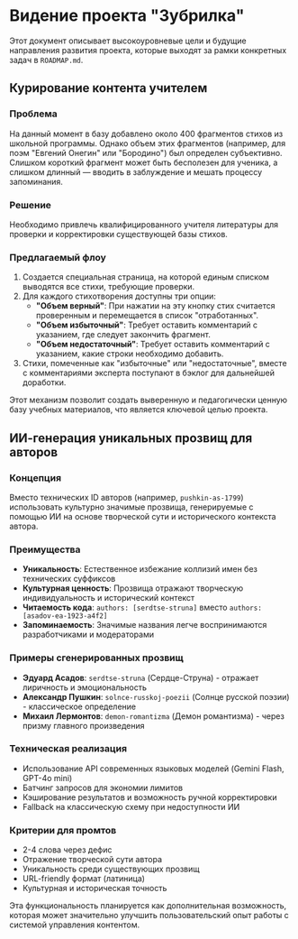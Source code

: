 # Видение проекта "Зубрилка"

Этот документ описывает высокоуровневые цели и будущие направления развития проекта, которые выходят за рамки конкретных задач в `ROADMAP.md`.

## Курирование контента учителем

### Проблема
На данный момент в базу добавлено около 400 фрагментов стихов из школьной программы. Однако объем этих фрагментов (например, для поэм "Евгений Онегин" или "Бородино") был определен субъективно. Слишком короткий фрагмент может быть бесполезен для ученика, а слишком длинный — вводить в заблуждение и мешать процессу запоминания.

### Решение
Необходимо привлечь квалифицированного учителя литературы для проверки и корректировки существующей базы стихов.

### Предлагаемый флоу
1.  Создается специальная страница, на которой единым списком выводятся все стихи, требующие проверки.
2.  Для каждого стихотворения доступны три опции:
    *   **"Объем верный"**: При нажатии на эту кнопку стих считается проверенным и перемещается в список "отработанных".
    *   **"Объем избыточный"**: Требует оставить комментарий с указанием, где следует закончить фрагмент.
    *   **"Объем недостаточный"**: Требует оставить комментарий с указанием, какие строки необходимо добавить.
3.  Стихи, помеченные как "избыточные" или "недостаточные", вместе с комментариями эксперта поступают в бэклог для дальнейшей доработки.

Этот механизм позволит создать выверенную и педагогически ценную базу учебных материалов, что является ключевой целью проекта.

## ИИ-генерация уникальных прозвищ для авторов

### Концепция
Вместо технических ID авторов (например, `pushkin-as-1799`) использовать культурно значимые прозвища, генерируемые с помощью ИИ на основе творческой сути и исторического контекста автора.

### Преимущества
- **Уникальность**: Естественное избежание коллизий имен без технических суффиксов
- **Культурная ценность**: Прозвища отражают творческую индивидуальность и исторический контекст
- **Читаемость кода**: `authors: [serdtse-struna]` вместо `authors: [asadov-ea-1923-a4f2]`
- **Запоминаемость**: Значимые названия легче воспринимаются разработчиками и модераторами

### Примеры сгенерированных прозвищ
- **Эдуард Асадов**: `serdtse-struna` (Сердце-Струна) - отражает лиричность и эмоциональность
- **Александр Пушкин**: `solnce-russkoj-poezii` (Солнце русской поэзии) - классическое определение
- **Михаил Лермонтов**: `demon-romantizma` (Демон романтизма) - через призму главного произведения

### Техническая реализация
- Использование API современных языковых моделей (Gemini Flash, GPT-4o mini)
- Батчинг запросов для экономии лимитов
- Кэширование результатов и возможность ручной корректировки
- Fallback на классическую схему при недоступности ИИ

### Критерии для промтов
- 2-4 слова через дефис
- Отражение творческой сути автора
- Уникальность среди существующих прозвищ
- URL-friendly формат (латиница)
- Культурная и историческая точность

Эта функциональность планируется как дополнительная возможность, которая может значительно улучшить пользовательский опыт работы с системой управления контентом.
